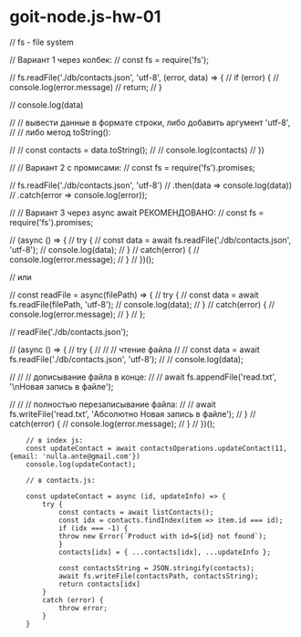 # goit-node.js-hw-01

// fs - file system

// Вариант 1 через колбек:
// const fs = require('fs');

// fs.readFile('./db/contacts.json', 'utf-8', (error, data) => {
// if (error) {
// console.log(error.message)
// return;
// }

// console.log(data)

// // вывести данные в формате строки, либо добавить аргумент 'utf-8',
// // либо метод toString():

// // const contacts = data.toString();
// // console.log(contacts)
// })

// // Вариант 2 с промисами:
// const fs = require('fs').promises;

// fs.readFile('./db/contacts.json', 'utf-8')
// .then(data => console.log(data))
// .catch(error => console.log(error));

// // Вариант 3 через async await РЕКОМЕНДОВАНО:
// const fs = require('fs').promises;

// (async () => {
// try {
// const data = await fs.readFile('./db/contacts.json', 'utf-8');
// console.log(data);
// }
// catch(error) {
// console.log(error.message);
// }
// })();

// или

// const readFile = async(filePath) => {
// try {
// const data = await fs.readFile(filePath, 'utf-8');
// console.log(data);
// }
// catch(error) {
// console.log(error.message);
// }
// };

// readFile('./db/contacts.json');

<!-- Наиболее используемые функции, для основных операций над файлами, следующие: -->

// (async () => {
// try {
// // // чтение файла
// // const data = await fs.readFile('./db/contacts.json', 'utf-8');
// // console.log(data);

// // // дописывание файла в конце:
// // await fs.appendFile('read.txt', '\nНовая запись в файле');

// // // полностью перезаписывание файла:
// // await fs.writeFile('read.txt', 'Абсолютно Новая запись в файле');
// }
// catch(error) {
// console.log(error.message);
// }
// })();

<!-- для обновления контакта: -->

        // в index js:
        const updateContact = await contactsOperations.updateContact(11, {email: 'nulla.ante@gmail.com'})
        console.log(updateContact);

        // в contacts.js:

        const updateContact = async (id, updateInfo) => {
            try {
                const contacts = await listContacts();
                const idx = contacts.findIndex(item => item.id === id);
                if (idx === -1) {
                throw new Error(`Product with id=${id} not found`);
                }
                contacts[idx] = { ...contacts[idx], ...updateInfo };

                const contactsString = JSON.stringify(contacts);
                await fs.writeFile(contactsPath, contactsString);
                return contacts[idx]
            }
            catch (error) {
                throw error;
            }
        }
